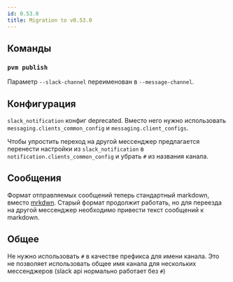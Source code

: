 ```yaml
---
id: 0.53.0
title: Migration to v0.53.0
---
```

## Команды
### `pvm publish`
Параметр `--slack-channel` переименован в `--message-channel`.

## Конфигурация
`slack_notification` конфиг deprecated. Вместо него нужно использовать `messaging.clients_common_config` и `messaging.client_configs`.

Чтобы упростить переход на другой мессенджер предлагается перенести настройки из `slack_notification` в `notification.clients_common_config` и убрать `#` из названия канала.

## Сообщения

Формат отправляемых сообщений теперь стандартный markdown, вместо [mrkdwn](https://api.slack.com/reference/surfaces/formatting).
Старый формат продолжит работать, но для переезда на другой мессенджер необходимо 
привести текст сообщений к markdown.


## Общее
Не нужно использовать `#` в качестве префикса для имени канала. Это не позволяет использовать общее имя канала для нескольких мессенджеров (slack api нормально работает без `#`)